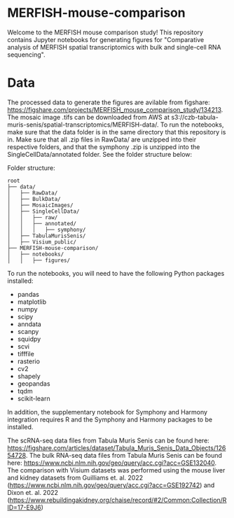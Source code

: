 # MERFISH-mouse-comparison

Welcome to the MERFISH mouse comparison study! This repository contains Jupyter notebooks for generating figures for "Comparative analysis of MERFISH spatial transcriptomics with bulk and single-cell RNA sequencing".

# Data
The processed data to generate the figures are avilable from figshare: https://figshare.com/projects/MERFISH_mouse_comparison_study/134213. The mosaic image .tifs can be downloaded from AWS at s3://czb-tabula-muris-senis/spatial-transcriptomics/MERFISH-data/. To run the notebooks, make sure that the data folder is in the same directory that this repository is in. Make sure that all .zip files in RawData/ are unzipped into their respective folders, and that the symphony .zip is unzipped into the SingleCellData/annotated folder. See the folder structure below:

Folder structure:
```
root
├── data/
│   ├── RawData/
│   ├── BulkData/
│   ├── MosaicImages/
│   ├── SingleCellData/
│   │   ├── raw/
│   │   ├── annotated/
│   │   │   ├── symphony/
│   ├── TabulaMurisSenis/
│   ├── Visium_public/
├── MERFISH-mouse-comparison/
│   ├── notebooks/
│   │   ├── figures/
```

To run the notebooks, you will need to have the following Python packages installed:
- pandas
- matplotlib
- numpy
- scipy
- anndata
- scanpy
- squidpy
- scvi
- tifffile
- rasterio
- cv2
- shapely
- geopandas
- tqdm
- scikit-learn

In addition, the supplementary notebook for Symphony and Harmony integration requires R and the Symphony and Harmony packages to be installed.

The scRNA-seq data files from Tabula Muris Senis can be found here: https://figshare.com/articles/dataset/Tabula_Muris_Senis_Data_Objects/12654728. The bulk RNA-seq data files from Tabula Muris Senis can be found here: https://www.ncbi.nlm.nih.gov/geo/query/acc.cgi?acc=GSE132040. The comparison with Visium datasets was performed using the mouse liver and kidney datasets from Guilliams et. al. 2022 (https://www.ncbi.nlm.nih.gov/geo/query/acc.cgi?acc=GSE192742) and Dixon et. al. 2022 (https://www.rebuildingakidney.org/chaise/record/#2/Common:Collection/RID=17-E9J6)
